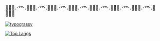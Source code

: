 
### 🐠🐚🐠.·*°°*·.🐠🐚🐠.·*°°*·.🐠🐚🐠.·*°°*·.🐠🐚🐠.·*°°*·.🐠🐚🐠.·*°°*·.🐠🐚🐠.·*°°*·.🐠🐚🐠.·*°°*·.🐠🐠🐚🐠



[![typograssy](https://typograssy.deno.dev/api?text=katakatahanahana)](https://github.com/kawarimidoll/typograssy)





[![Top Langs](https://github-readme-stats.vercel.app/api/top-langs/?username=anuraghazra&layout=donut)](https://github.com/anuraghazra/github-readme-stats)



<!--
**katakatahanahana/katakatahanahana** is a ✨ _special_ ✨ repository because its `README.md` (this file) appears on your GitHub profile.





Here are some ideas to get you started:

- 🔭 I’m currently working on ...
- 🌱 I’m currently learning ...
- 👯 I’m looking to collaborate on ...
- 🤔 I’m looking for help with ...
- 💬 Ask me about ...
- 📫 How to reach me: ...
- 😄 Pronouns: ...
- ⚡ Fun fact: ...
-->
